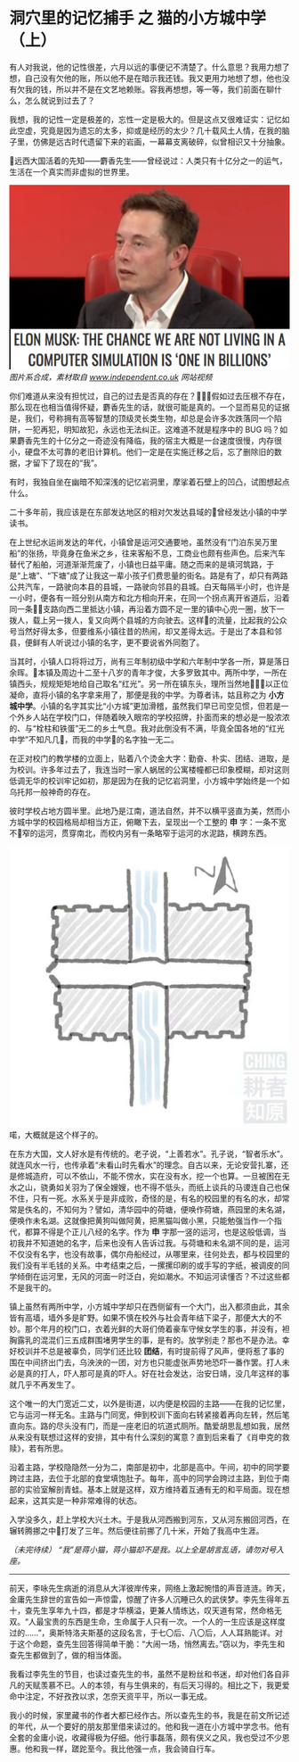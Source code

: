 # 洞穴里的记忆捕手 之 猫的小方城中学（上）

有人对我说，他的记性很差，六月以远的事便记不清楚了。什么意思？我用力想了想，自己没有欠他的账，所以他不是在暗示我还钱。我又更用力地想了想，他也没有欠我的钱，所以并不是在文艺地赖账。容我再想想，等一等，我们前面在聊什么，怎么就说到过去了？

我想，我的记性一定是极差的，忘性一定是极大的。但是这点又很难证实：记忆如此空虚，究竟是因为遗忘的太多，抑或是经历的太少？几十载风土人情，在我的脑子里，仿佛是远古时代遗留下来的岩画，一幕幕支离破碎，似曾相识又十分抽象。

远西大国活着的先知——麝香先生——曾经说过：人类只有十亿分之一的运气，生活在一个真实而非虚拟的世界里。

![elon-musk](./photos/elon-musk.png)  
*图片系合成，素材取自 www.independent.co.uk 网站视频*

你们难道从来没有担忧过，自己的过去是否真的存在？假如过去压根不存在，那么现在也相当值得怀疑，麝香先生的话，就很可能是真的。一个显而易见的证据是，我们，号称拥有高等智慧的顶级灵长类生物，却总是会许多次跌落同一个陷阱，一犯再犯，明知故犯，永远也无法纠正。这难道不就是程序中的 BUG 吗？如果麝香先生的十亿分之一奇迹没有降临，我的宿主大概是一台速度很慢，内存很小，硬盘不太可靠的老旧计算机。他们一定是在实施迁移之后，忘了删除旧的数据，才留下了现在的“我”。

有时，我独自坐在幽暗不知深浅的记忆岩洞里，摩挲着石壁上的凹凸，试图想起点什么。

二十多年前，我应该是在东部发达地区的相对欠发达县域的曾经发达小镇的中学读书。

在上世纪水运尚发达的年代，小镇曾是运河交通要地，虽然没有“门泊东吴万里船”的张扬，毕竟身在鱼米之乡，往来客船不息，工商业也颇有些声色。后来汽车替代了船舶，河道渐渐荒废了，小镇也日益平庸。随之而来的是填河筑路，于是“上塘”、“下塘”成了让我这一辈小孩子们费思量的街名。路是有了，却只有两路公共汽车，一路驶向本县的县城，一路驶向邻县的县城。白天每隔半小时，也许是一小时，便各有一班分别从南方和北方相向开来，在同一个拐点离开省道后，沿着同一条支路向西二里抵达小镇，再沿着方圆不足一里的镇中心兜一圈，放下一拨人，载上另一拨人，复又向两个县城的方向驶去。这样的流量，比起我的公众号当然好得太多，但要维系小镇往昔的热闹，却又差得太远。于是出了本县和邻县，便鲜有人听说过小镇的名字，更不要说省外同胞了。

当其时，小镇人口将将过万，尚有三年制初级中学和六年制中学各一所，算是落日余晖。本镇及周边十二至十八岁的青年才俊，大多罗致其中。两所中学，一所在镇西头，规规矩矩地给自己取名“红光”。另一所在镇东头，理所当然地以正位凝命，直将小镇的名字拿来用了，那便是我的中学。为尊者讳，姑且称之为 __小方城中学__。小镇的名字其实比“小方城”更加滑稽，虽然我们早已司空见惯，但若是一个外乡人站在学校门口，伴随着映入眼帘的学校招牌，扑面而来的想必是一股浓浓的、与“栓柱和铁蛋”无二的乡土气息。我对此倒没有不满，毕竟全国各地的“红光中学”不知凡几，而我的中学的名字独一无二。

在正对校门的教学楼的立面上，贴着八个烫金大字：勤奋、朴实、团结、进取，是为校训。许多年过去了，我连当时一家人蜗居的公寓楼幢都已印象模糊，却对这则低调无华的校训牢记如初，那是因为在我的记忆岩洞里，小方城中学始终是一个如乌托邦一般神奇的存在。

彼时学校占地方圆半里。此地乃是江南，道法自然，并不以横平竖直为美，然而小方城中学的校园格局却相当方正，俯瞰下去，呈现出一个工整的 __申__ 字：一条不宽不窄的运河，贯穿南北，而校内另有一条略窄于运河的水泥路，横跨东西。

![middle-school-campus](./photos/middle-school-campus.png)
喏，大概就是这个样子的。

在东方大国，文人好水是有传统的。老子说，“上善若水”。孔子说，“智者乐水”。就连风水一行，也传承着“未看山时先看水”的理念。自古以来，无论安营扎寨，还是修城造府，可以不依山，不能不傍水，实在没有水，挖一个也算。一旦被困在无水之山，骁勇如关羽为了保全嫂嫂，也不得不低头，而纸上谈兵的马谡连自己也保不住，只有一死。水系关乎是非成败，奇怪的是，有名的校园里的有名的水，却常常是佚名的，不知何为？譬如，清华园中的荷塘，便唤作荷塘，燕园里的未名湖，便唤作未名湖。这就像把黄狗叫做阿黄，把黑猫叫做小黑，只能勉强当作一个指代，都算不得是个正儿八经的名字。作为 __申__ 字那一竖的运河，也是这般低调，当初我并不知道她的名字，后来也没有人告诉过我。与荷塘和未名湖不同的是，运河不仅没有名字，也没有故事，偶尔舟船经过，从哪里来，往何处去，都与校园里的我们没有半毛钱的关系。中考结束之后，一摞摞印刷的或手写的字纸，被调皮的同学倾倒在运河里，无风的河面一时泛白，宛如潮水。不知运河读懂否？不过这些都不是我干的。

镇上虽然有两所中学，小方城中学却只在西侧留有一个大门，出入都须由此，其余皆有高墙，墙外多是旷野。如果不慎在校外与社会青年结下梁子，那便大大的不妙。那个年月的校门口，衣着光鲜的大哥们倚着豪车守候女学生的事，并没有，袒胸露乳的混混们三五成群围堵男学生的事，是有的。放学别走？那也不是办法。幸好校训并不总是被辜负，同学们还比较 __团结__，有时提前得了风声，便将惹了事的围在中间挤出门去，乌泱泱的一团，对方也只能虚张声势地恐吓一番作罢。打人未必是真的打人，吓人那可是真的吓人。好在社会发达，治安日靖，没几年这样的事就几乎不再发生了。

这个唯一的大门宽近二丈，以外是街道，以内便是校园的主路——在我的记忆里，它与运河一样无名。主路与门同宽，伸到校训下面向右转紧接着再向左转，然后笔直向东。路的尽头没有门，而是一座老旧的坑道式厕所。酷爱胡思乱想如我，居然从来没有联想过这样的安排，其中有什么深刻的寓意？直到后来看了《肖申克的救赎》，若有所思。

沿着主路，学校隐隐然一分为二，南部是初中，北部是高中。午间，初中的同学要跨过主路，去位于北部的食堂填饱肚子。每年，高中的同学会跨过主路，到位于南部的实验室解剖青蛙。基本上就是这样，双方维持着互通有无的和平局面。现在想起来，这其实是一种非常难得的状态。

入学没多久，赶上学校大兴土木。于是我从河西搬到河东，又从河东搬回河西，在辗转腾挪之中打发了三年。然后便往前挪了几十米，开始了我高中生涯。

*（未完待续）*
*“我”是蒋小猫，蒋小猫却不是我。以上全是胡言乱语，请勿对号入座。*

-----

前天，李咏先生病逝的消息从大洋彼岸传来，网络上激起惋惜的声音涟涟。昨天，金庸先生辞世的宣告如一声惊雷，惊醒了许多人沉睡已久的武侠梦。李先生得年五十，查先生享年九十四，都是才华横溢，更兼人情练达，叹天道有常，然命格无双。“人最宝贵的东西是生命，生命属于人只有一次。一个人的一生应该是这样度过的……”，奥斯特洛夫斯基的这段名言，于七〇后、八〇后，人人耳熟能详。对于这个命题，查先生回答得简单干脆：“大闹一场，悄然离去。”窃以为，李先生和查先生都做到了，做的相当体面。

我看过李先生的节目，也读过查先生的书，虽然不是粉丝和书迷，却对他们各自非凡的天赋羡慕不已。人的本领，有与生俱来的，有后天习得的。相比之下，我更爱命中注定，不好孜孜以求，怎奈天资平平，所以一事无成。

我小的时候，家里藏书的作者大都已经作古。所以查先生的书，我是在前文所记述的年代，从一个要好的朋友那里借来读过的。他和我一道在小方城中学念书。他有全套的金庸小说，收藏得极为仔细。他行事磊落，颇有侠义之风，我也受过不少恩惠。他和我一样，蹉跎至今。我比他强一点，我会骑自行车。